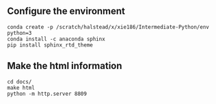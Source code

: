 

## Configure the environment

```
conda create -p /scratch/halstead/x/xie186/Intermediate-Python/env python=3
conda install -c anaconda sphinx
pip install sphinx_rtd_theme
```


## Make the html information

```
cd docs/
make html
python -m http.server 8809
```
